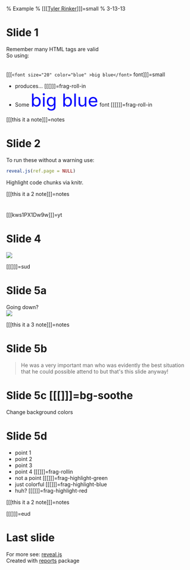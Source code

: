 % Example
% [[[[Tyler Rinker](https://github.com/trinker)]]]=small
% 3-13-13




# Slide 1
Remember many HTML tags are valid   
So using:  
<br />  
[[[`<font size="20" color="blue" >big blue</font>` font]]]=small

- produces... [[[]]]=frag-roll-in
- Some <font size="20" color="blue" >big blue</font> font [[[]]]=frag-roll-in

[[[this it a note]]]=notes

# Slide 2
To run these without a warning use:

```r
reveal.js(ref.page = NULL)
```

Highlight code chunks via knitr.

[[[this it a 2 note]]]=notes

# 
[[[kws1PX1Dw9w]]]=yt

# Slide 4
![](figure/unnamed-chunk-2.png) 


[[[]]]=sud
# Slide 5a 

Going down?    
![](https://s3.amazonaws.com/hakim-static/reveal-js/arrow.png)

[[[this it a 3 note]]]=notes 

# Slide 5b
> He was a very important man who was evidently the best situation that he could 
> possible attend to but that's this slide anyway!

# Slide 5c [[[]]]=bg-soothe
Change background colors 

# Slide 5d  
  
- point 1    
- point 2    
- point 3  
- point 4 [[[]]]=frag-rollin  
- not a point [[[]]]=frag-highlight-green 
- just colorful [[[]]]=frag-highlight-blue
- huh? [[[]]]=frag-highlight-red      

[[[this it a 2 note]]]=notes

[[[]]]=eud

# Last slide
For more see: [reveal.js](http://lab.hakim.se/reveal-js/#/)    
Created with [reports](https://github.com/trinker/reports) package

